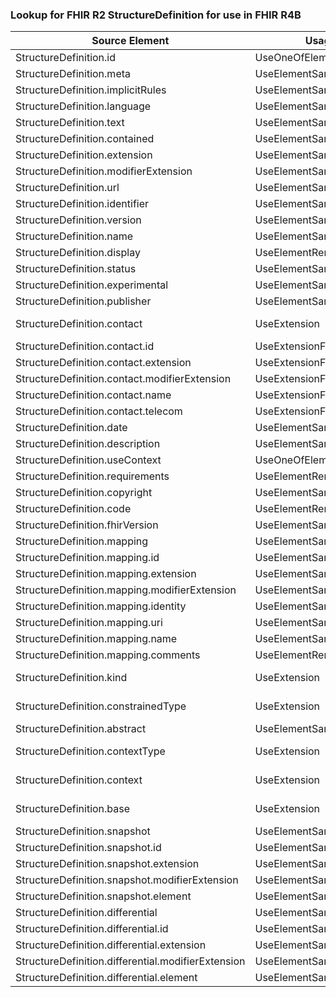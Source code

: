 ### Lookup for FHIR R2 StructureDefinition for use in FHIR R4B

| Source Element | Usage | Target |
| -------------- | ----- | ------ |
| StructureDefinition.id | UseOneOfElements | StructureDefinition.id,StructureDefinition.type |
| StructureDefinition.meta | UseElementSameName | StructureDefinition.meta |
| StructureDefinition.implicitRules | UseElementSameName | StructureDefinition.implicitRules |
| StructureDefinition.language | UseElementSameName | StructureDefinition.language |
| StructureDefinition.text | UseElementSameName | StructureDefinition.text |
| StructureDefinition.contained | UseElementSameName | StructureDefinition.contained |
| StructureDefinition.extension | UseElementSameName | StructureDefinition.extension |
| StructureDefinition.modifierExtension | UseElementSameName | StructureDefinition.modifierExtension |
| StructureDefinition.url | UseElementSameName | StructureDefinition.url |
| StructureDefinition.identifier | UseElementSameName | StructureDefinition.identifier |
| StructureDefinition.version | UseElementSameName | StructureDefinition.version |
| StructureDefinition.name | UseElementSameName | StructureDefinition.name |
| StructureDefinition.display | UseElementRenamed | StructureDefinition.title |
| StructureDefinition.status | UseElementSameName | StructureDefinition.status |
| StructureDefinition.experimental | UseElementSameName | StructureDefinition.experimental |
| StructureDefinition.publisher | UseElementSameName | StructureDefinition.publisher |
| StructureDefinition.contact | UseExtension | http://hl7.org/fhir/1.0/StructureDefinition/extension-StructureDefinition.contact |
| StructureDefinition.contact.id | UseExtensionFromAncestor | - |
| StructureDefinition.contact.extension | UseExtensionFromAncestor | - |
| StructureDefinition.contact.modifierExtension | UseExtensionFromAncestor | - |
| StructureDefinition.contact.name | UseExtensionFromAncestor | - |
| StructureDefinition.contact.telecom | UseExtensionFromAncestor | - |
| StructureDefinition.date | UseElementSameName | StructureDefinition.date |
| StructureDefinition.description | UseElementSameName | StructureDefinition.description |
| StructureDefinition.useContext | UseOneOfElements | StructureDefinition.useContext,StructureDefinition.jurisdiction |
| StructureDefinition.requirements | UseElementRenamed | StructureDefinition.purpose |
| StructureDefinition.copyright | UseElementSameName | StructureDefinition.copyright |
| StructureDefinition.code | UseElementRenamed | StructureDefinition.keyword |
| StructureDefinition.fhirVersion | UseElementSameName | StructureDefinition.fhirVersion |
| StructureDefinition.mapping | UseElementSameName | StructureDefinition.mapping |
| StructureDefinition.mapping.id | UseElementSameName | StructureDefinition.mapping.id |
| StructureDefinition.mapping.extension | UseElementSameName | StructureDefinition.mapping.extension |
| StructureDefinition.mapping.modifierExtension | UseElementSameName | StructureDefinition.mapping.modifierExtension |
| StructureDefinition.mapping.identity | UseElementSameName | StructureDefinition.mapping.identity |
| StructureDefinition.mapping.uri | UseElementSameName | StructureDefinition.mapping.uri |
| StructureDefinition.mapping.name | UseElementSameName | StructureDefinition.mapping.name |
| StructureDefinition.mapping.comments | UseElementRenamed | StructureDefinition.mapping.comment |
| StructureDefinition.kind | UseExtension | http://hl7.org/fhir/1.0/StructureDefinition/extension-StructureDefinition.kind |
| StructureDefinition.constrainedType | UseExtension | http://hl7.org/fhir/1.0/StructureDefinition/extension-StructureDefinition.constrainedType |
| StructureDefinition.abstract | UseElementSameName | StructureDefinition.abstract |
| StructureDefinition.contextType | UseExtension | http://hl7.org/fhir/1.0/StructureDefinition/extension-StructureDefinition.contextType |
| StructureDefinition.context | UseExtension | http://hl7.org/fhir/1.0/StructureDefinition/extension-StructureDefinition.context |
| StructureDefinition.base | UseExtension | http://hl7.org/fhir/1.0/StructureDefinition/extension-StructureDefinition.base |
| StructureDefinition.snapshot | UseElementSameName | StructureDefinition.snapshot |
| StructureDefinition.snapshot.id | UseElementSameName | StructureDefinition.snapshot.id |
| StructureDefinition.snapshot.extension | UseElementSameName | StructureDefinition.snapshot.extension |
| StructureDefinition.snapshot.modifierExtension | UseElementSameName | StructureDefinition.snapshot.modifierExtension |
| StructureDefinition.snapshot.element | UseElementSameName | StructureDefinition.snapshot.element |
| StructureDefinition.differential | UseElementSameName | StructureDefinition.differential |
| StructureDefinition.differential.id | UseElementSameName | StructureDefinition.differential.id |
| StructureDefinition.differential.extension | UseElementSameName | StructureDefinition.differential.extension |
| StructureDefinition.differential.modifierExtension | UseElementSameName | StructureDefinition.differential.modifierExtension |
| StructureDefinition.differential.element | UseElementSameName | StructureDefinition.differential.element |
